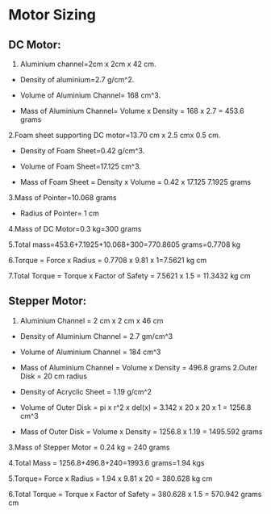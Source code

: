 # ****Motor Sizing****
## DC Motor:
1. Aluminium channel=2cm x 2cm x 42 cm.


* Density of aluminium=2.7 g/cm^2.


* Volume of Aluminium Channel= 168 cm^3.

* Mass of Aluminium Channel= Volume x Density
                         = 168 x 2.7
                         = 453.6 grams

2.Foam sheet supporting DC motor=13.70 cm x 2.5 cmx 0.5 cm.

* Density of Foam Sheet=0.42 g/cm^3.

* Volume of Foam Sheet=17.125 cm^3.

* Mass of Foam Sheet = Density x Volume
                   = 0.42 x 17.125
                   7.1925 grams


3.Mass of Pointer=10.068 grams


* Radius of Pointer= 1 cm



4.Mass of DC Motor=0.3 kg=300 grams

 
5.Total mass=453.6+7.1925+10.068+300=770.8605 grams=0.7708 kg



6.Torque = Force x Radius
       = 0.7708 x 9.81 x 1=7.5621 kg cm

7.Total Torque = Torque x Factor of Safety
             = 7.5621 x 1.5
             = 11.3432 kg cm

## Stepper Motor: 
1. Aluminium Channel = 2 cm x 2 cm x 46 cm

* Density of Aluminium Channel = 2.7 gm/cm^3

* Volume of Aluminium Channel = 184 cm^3

* Mass of Aluminium Channel = Volume x Density
                          = 496.8 grams
2.Outer Disk = 20 cm radius

* Density of Acryclic Sheet = 1.19 g/cm^2

* Volume of Outer Disk = pi x r^2 x del(x)
                     = 3.142 x 20 x 20 x 1
                     = 1256.8 cm^3


* Mass of Outer Disk = Volume x Density 
                   = 1256.8 x 1.19
                   = 1495.592 grams

3.Mass of Stepper Motor = 0.24 kg = 240 grams

4.Total Mass = 1256.8+496.8+240=1993.6 grams=1.94 kgs

5.Torque= Force x Radius
      = 1.94 x 9.81 x 20
      = 380.628 kg cm

6.Total Torque = Torque x Factor of Safety
             = 380.628 x 1.5
             = 570.942 grams cm